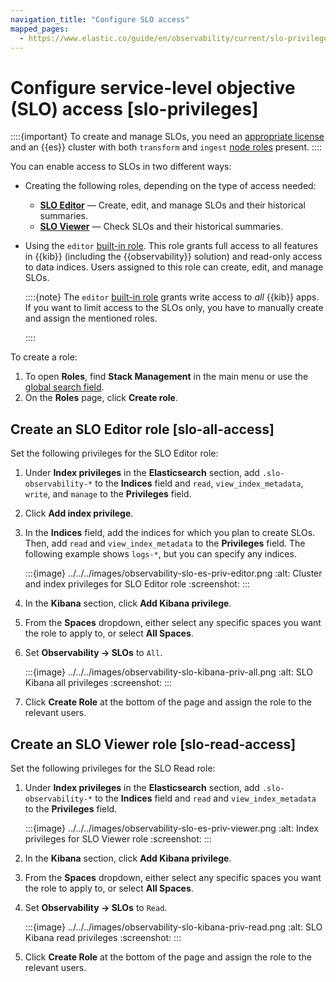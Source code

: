 ```yaml
---
navigation_title: "Configure SLO access"
mapped_pages:
  - https://www.elastic.co/guide/en/observability/current/slo-privileges.html
---
```




# Configure service-level objective (SLO) access [slo-privileges]


::::{important}
To create and manage SLOs, you need an [appropriate license](https://www.elastic.co/subscriptions) and an {{es}} cluster with both `transform` and `ingest` [node roles](asciidocalypse://docs/elasticsearch/docs/reference/elasticsearch/configuration-reference/node-settings.md#node-roles) present.
::::


You can enable access to SLOs in two different ways:

* Creating the following roles, depending on the type of access needed:

    * [**SLO Editor**](#slo-all-access) — Create, edit, and manage SLOs and their historical summaries.
    * [**SLO Viewer**](#slo-read-access) — Check SLOs and their historical summaries.

* Using the `editor` [built-in role](../../../deploy-manage/users-roles/cluster-or-deployment-auth/built-in-roles.md). This role grants full access to all features in {{kib}} (including the {{observability}} solution) and read-only access to data indices. Users assigned to this role can create, edit, and manage SLOs.

    ::::{note}
    The `editor` [built-in role](../../../deploy-manage/users-roles/cluster-or-deployment-auth/built-in-roles.md) grants write access to *all* {{kib}} apps. If you want to limit access to the SLOs only, you have to manually create and assign the mentioned roles.

    ::::


To create a role:

1. To open **Roles**, find **Stack Management** in the main menu or use the [global search field](/explore-analyze/find-and-organize/find-apps-and-objects.md).
2. On the **Roles** page, click **Create role**.


## Create an SLO Editor role [slo-all-access]

Set the following privileges for the SLO Editor role:

1. Under **Index privileges** in the **Elasticsearch** section, add `.slo-observability-*` to the **Indices** field and `read`, `view_index_metadata`, `write`, and `manage` to the **Privileges** field.
2. Click **Add index privilege**.
3. In the **Indices** field, add the indices for which you plan to create SLOs. Then, add `read` and `view_index_metadata` to the **Privileges** field. The following example shows `logs-*`, but you can specify any indices.

    :::{image} ../../../images/observability-slo-es-priv-editor.png
    :alt: Cluster and index privileges for SLO Editor role
    :screenshot:
    :::

4. In the **Kibana** section, click **Add Kibana privilege**.
5. From the **Spaces** dropdown, either select any specific spaces you want the role to apply to, or select **All Spaces**.
6. Set **Observability → SLOs** to `All`.

    :::{image} ../../../images/observability-slo-kibana-priv-all.png
    :alt: SLO Kibana all privileges
    :screenshot:
    :::

7. Click **Create Role** at the bottom of the page and assign the role to the relevant users.


## Create an SLO Viewer role [slo-read-access]

Set the following privileges for the SLO Read role:

1. Under **Index privileges** in the **Elasticsearch** section, add `.slo-observability-*` to the **Indices** field and `read` and `view_index_metadata` to the **Privileges** field.

    :::{image} ../../../images/observability-slo-es-priv-viewer.png
    :alt: Index privileges for SLO Viewer role
    :screenshot:
    :::

2. In the **Kibana** section, click **Add Kibana privilege**.
3. From the **Spaces** dropdown, either select any specific spaces you want the role to apply to, or select **All Spaces**.
4. Set **Observability → SLOs** to `Read`.

    :::{image} ../../../images/observability-slo-kibana-priv-read.png
    :alt: SLO Kibana read privileges
    :screenshot:
    :::

5. Click **Create Role** at the bottom of the page and assign the role to the relevant users.
